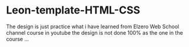 # Leon-template-HTML-CSS
The design is just practice what i have learned from Elzero Web School channel course in youtube
the design is not done 100% as the one in the course ...
